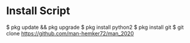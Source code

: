 # Install Script 




   $ pkg update && pkg upgrade
   $ pkg install python2
   $ pkg install git
   $ git clone https://github.com/man-hemker72/man_2020




